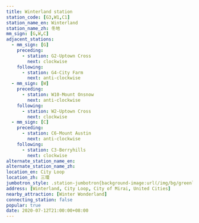 ```yaml
---
title: Winterland station
station_code: [G3,W1,C1]
station_name_en: Winterland
station_name_zh: 冬地
mm_sign: [G,W,C]
adjacent_stations:
  - mm_sign: [G]
    preceding:
      - station: G2-Uptown Cross
        next: clockwise
    following:
      - station: G4-City Farm
        next: anti-clockwise
  - mm_sign: [W]
    preceding:
      - station: W10-Mount Onsnow
        next: anti-clockwise
    following:
      - station: W2-Uptown Cross
        next: clockwise
  - mm_sign: [C]
    preceding:
      - station: C6-Mount Austin
        next: anti-clockwise
    following:
      - station: C3-Berryhills
        next: clockwise
alternate_station_name_en: 
alternate_station_name_zh: 
location_en: City Loop
location_zh: 三環
jumbotron_style: .station-jumbotron{background-image:url(/img/bg/greenline.png),url(/img/bg/waterfallline.png),url(/img/bg/cityloopline.png);background-repeat:no-repeat;background-size:100% 10px;background-position:0 100px,0 130px,0 160px}
address: [Winterland, City Loop, City of Mirai, United Cities]
nearby_attraction: [Winter Wonderland]
connecting_station: false
popular: true
date: 2020-07-12T21:00:00+08:00
---
```



